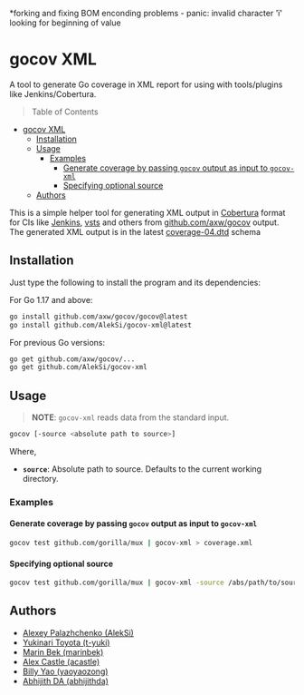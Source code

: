 *forking and fixing BOM enconding problems - panic: invalid character 'ï' looking for beginning of value

# gocov XML

A tool to generate Go coverage in XML report for using with tools/plugins like Jenkins/Cobertura.

> Table of Contents

- [gocov XML](#gocov-xml)
  - [Installation](#installation)
  - [Usage](#usage)
    - [Examples](#examples)
      - [Generate coverage by passing `gocov` output as input to `gocov-xml`](#generate-coverage-by-passing-gocov-output-as-input-to-gocov-xml)
      - [Specifying optional source](#specifying-optional-source)
  - [Authors](#authors)

This is a simple helper tool for generating XML output in [Cobertura](http://cobertura.sourceforge.net/) format
for CIs like [Jenkins](https://wiki.jenkins-ci.org/display/JENKINS/Cobertura+Plugin), [vsts](https://www.visualstudio.com/team-services) and others
from [github.com/axw/gocov](https://github.com/axw/gocov) output.
The generated XML output is in the latest [coverage-04.dtd](http://cobertura.sourceforge.net/xml/coverage-04.dtd) schema

## Installation

Just type the following to install the program and its dependencies:

For Go 1.17 and above:

```bash
go install github.com/axw/gocov/gocov@latest
go install github.com/AlekSi/gocov-xml@latest
```

For previous Go versions:

```bash
go get github.com/axw/gocov/...
go get github.com/AlekSi/gocov-xml
```

## Usage

> **NOTE**: `gocov-xml` reads data from the standard input.

```bash
gocov [-source <absolute path to source>]
```

Where,

- **`source`**: Absolute path to source. Defaults to the current working directory.

### Examples

#### Generate coverage by passing `gocov` output as input to `gocov-xml`

```bash
gocov test github.com/gorilla/mux | gocov-xml > coverage.xml
```

#### Specifying optional source

```bash
gocov test github.com/gorilla/mux | gocov-xml -source /abs/path/to/source > coverage.xml
```

## Authors

- [Alexey Palazhchenko (AlekSi)](https://github.com/AlekSi)
- [Yukinari Toyota (t-yuki)](https://github.com/t-yuki)
- [Marin Bek (marinbek)](https://github.com/marinbek)
- [Alex Castle (acastle)](https://github.com/acastle)
- [Billy Yao (yaoyaozong)](https://github.com/yaoyaozong)
- [Abhijith DA (abhijithda)](https://github.com/abhijithda)
